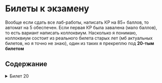 # Билеты к экзамену

Вообще если сдать все лаб-работы, написать КР на 85+ баллов, то автомат на 5 обеспечен. Если первая КР была завалена (мало баллов), то есть вариант написать коллоквиум. 
Насколько я понимаю, коллоквиум состоит из реального билета старых лет (мб актуальных билетов, но я точно не знаю), один из таких я прекреплю под **20-тым билетом**

## Содержание

<details>
  <summary>Билет 20</summary>
   
  Возможно не встречается на экзамене
  ![изображение](https://github.com/xarll/vpr/assets/76239707/538820e8-4d34-4984-be72-9441b5dfbd57)
  
  Тут исправление небольшое:  
  ![изображение](https://github.com/xarll/vpr/assets/76239707/1fb7d8cd-9b07-4242-923a-6e8fddb18290)


</details>
